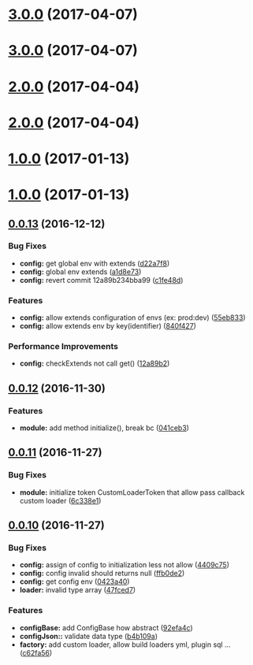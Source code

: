 <a name="3.0.0"></a>
# [3.0.0](https://github.com/mbamobi/configuration/compare/v2.0.0...v3.0.0) (2017-04-07)



<a name="3.0.0"></a>
# [3.0.0](https://github.com/mbamobi/configuration/compare/v2.0.0...v3.0.0) (2017-04-07)



<a name="2.0.0"></a>
# [2.0.0](https://github.com/mbamobi/configuration/compare/v1.0.0...v2.0.0) (2017-04-04)



<a name="2.0.0"></a>
# [2.0.0](https://github.com/mbamobi/configuration/compare/v1.0.0...v2.0.0) (2017-04-04)



<a name="1.0.0"></a>
# [1.0.0](https://github.com/mbamobi/configuration/compare/v0.0.13...v1.0.0) (2017-01-13)



<a name="1.0.0"></a>
# [1.0.0](https://github.com/mbamobi/configuration/compare/v0.0.13...v1.0.0) (2017-01-13)



<a name="0.0.13"></a>
## [0.0.13](https://github.com/ramonornela/configuration/compare/v0.0.12...v0.0.13) (2016-12-12)


### Bug Fixes

* **config:** get global env with extends ([d22a7f8](https://github.com/ramonornela/configuration/commit/d22a7f8))
* **config:** global env extends ([a1d8e73](https://github.com/ramonornela/configuration/commit/a1d8e73))
* **config:** revert commit 12a89b234bba99 ([c1fe48d](https://github.com/ramonornela/configuration/commit/c1fe48d))


### Features

* **config:** allow extends configuration of envs (ex: prod:dev) ([55eb833](https://github.com/ramonornela/configuration/commit/55eb833))
* **config:** allow extends env by key(identifier) ([840f427](https://github.com/ramonornela/configuration/commit/840f427))


### Performance Improvements

* **config:** checkExtends not call get() ([12a89b2](https://github.com/ramonornela/configuration/commit/12a89b2))



<a name="0.0.12"></a>
## [0.0.12](https://github.com/ramonornela/configuration/compare/v0.0.11...v0.0.12) (2016-11-30)


### Features

* **module:** add method initialize(), break bc ([041ceb3](https://github.com/ramonornela/configuration/commit/041ceb3))



<a name="0.0.11"></a>
## [0.0.11](https://github.com/ramonornela/configuration/compare/v0.0.10...v0.0.11) (2016-11-27)


### Bug Fixes

* **module:** initialize token CustomLoaderToken that allow pass callback custom loader ([6c338e1](https://github.com/ramonornela/configuration/commit/6c338e1))



<a name="0.0.10"></a>
## [0.0.10](https://github.com/ramonornela/configuration/compare/v0.0.9...v0.0.10) (2016-11-27)


### Bug Fixes

* **config:** assign of config to initialization less not allow ([4409c75](https://github.com/ramonornela/configuration/commit/4409c75))
* **config:** config invalid should returns null ([ffb0de2](https://github.com/ramonornela/configuration/commit/ffb0de2))
* **config:** get config env ([0423a40](https://github.com/ramonornela/configuration/commit/0423a40))
* **loader:** invalid type array ([47fced7](https://github.com/ramonornela/configuration/commit/47fced7))


### Features

* **configBase:** add ConfigBase how abstract ([92efa4c](https://github.com/ramonornela/configuration/commit/92efa4c))
* **configJson::** validate data type ([b4b109a](https://github.com/ramonornela/configuration/commit/b4b109a))
* **factory:** add custom loader, allow build loaders yml, plugin sql ... ([c62fa56](https://github.com/ramonornela/configuration/commit/c62fa56))

